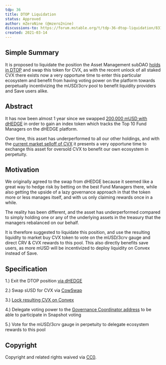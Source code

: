 ```yaml
---
tdp: 36
title: DTOP Liquidation
status: Approved
author: mZeroNine (@mzero2nine)
discussions-to: https://forum.mstable.org/t/tdp-36-dtop-liquidation/831
created: 2021-03-14
---
```


## Simple Summary

It is proposed to liquidate the position the Asset Management subDAO [holds in DTOP](https://zapper.fi/account/0x67905d3e4fec0c85dce68195f66dc8eb32f59179) and swap this token for CVX, as with the recent unlock of all staked CVX there exists now a very opportune time to enter this particular ecosystem and benefit from having voting power on the platform towards perpetually incentivizing the mUSD/3crv pool to benefit liquidity providers and Save users alike.

## Abstract

It has now been almost 1 year since we swapped [200,000 mUSD with dHEDGE](https://forum.mstable.org/t/dao-treasury-management/416) in order to gain an index token which tracks the Top 10 Fund Managers on the dHEDGE platform. 

Over time, this asset has underperformed to all our other holdings, and with the [current market selloff of CVX](https://twitter.com/kamikaz_eth/status/1499771796803186689?s=21) it presents a very opportune time to exchange this asset for oversold CVX to benefit our own ecosystem in perpetuity.

## Motivation

We originally agreed to the swap from dHEDGE because it seemed like a great way to hedge risk by betting on the best Fund Managers there, while also getting the upside of a lazy governance approach in that the token more or less manages itself, and with us only claiming rewards once in a while.

The reality has been different, and the asset has underperformed compared to simply holding one or any of the underlying assets in the treasury that the managers rebalanced on our behalf. 

It is therefore suggested to liquidate this position, and use the resulting liquidity to market buy CVX token to vote on the mUSD/3crv gauge and direct CRV & CVX rewards to this pool. This also directly benefits save users, as more mUSD will be incentivized to deploy liquidity on Convex instead of Save. 

## Specification

1.) Exit the DTOP position [via dHEDGE](https://app.dhedge.org/pool/0x0f4c00139602ab502bc7c1c0e71d6cb72a9fb0e7)

2.) Swap sUSD for CVX via [CowSwap](https://cowswap.exchange/#/swap)

3.) [Lock resulting CVX on Convex](https://www.convexfinance.com/lock-cvx)

4.) Delegate voting power to the [Governance Coordinator address](https://etherscan.io/address/0x908db31ce01dc42c8b712f9156e969bc65023119) to be able to participate in Snapshot voting

5.) Vote for the mUSD/3crv gauge in perpetuity to delegate ecosystem rewards to this pool

## Copyright

Copyright and related rights waived via [CC0](https://creativecommons.org/publicdomain/zero/1.0/).
